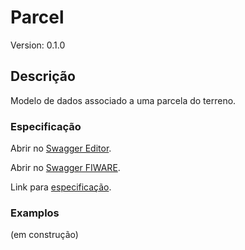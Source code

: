 # Parcel
Version: 0.1.0

## Descrição

Modelo de dados associado a uma parcela do terreno.
### Especificação

Abrir no [Swagger Editor](https://editor.swagger.io/?url=https://raw.githubusercontent.com/jpcoelhoATipbDOTpt/MAN4HEALTH/main/DataModel/Sensors/Moisture/swagger.yaml).

Abrir no [Swagger FIWARE](https://swagger.lab.fiware.org/?url=https://raw.githubusercontent.com/jpcoelhoATipbDOTpt/MAN4HEALTH/main/DataModel/Sensors/Moisture/swagger.yaml).

Link para [especificação](https://github.com/jpcoelhoATipbDOTpt/MAN4HEALTH/blob/main/DataModel/Sensors/Moisture/datamodels.md).

### Examplos
(em construção)
